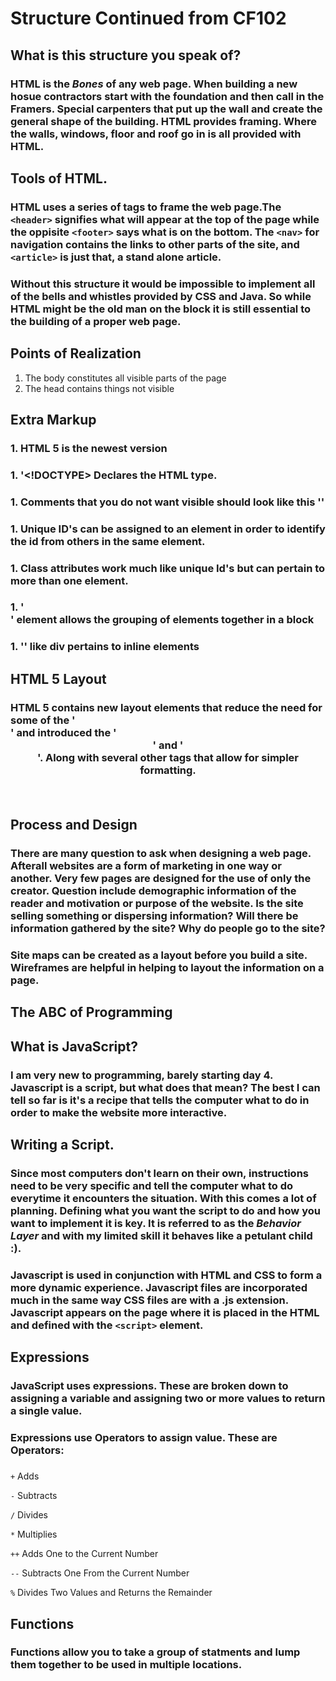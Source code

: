 # Structure Continued from CF102 

## What is this structure you speak of?

### HTML is the *Bones* of any web page.  When building a new hosue contractors start with the foundation and then call in the **Framers**. Special carpenters that put up the wall and create the general shape of the building.  HTML provides framing.  Where the walls, windows, floor and roof go in is all provided with HTML.  


## Tools of HTML.

### HTML uses a series of tags to frame the web page.The `<header>` signifies what will appear at the top of the page while the oppisite `<footer>` says what is on the bottom.  The `<nav>` for navigation contains the links to other parts of the site, and `<article>` is just that, a stand alone article. 


### Without this structure it would be impossible to implement all of the bells and whistles provided by CSS and Java.  So while HTML might be the old man on the block it is still essential to the building of a proper web page.  


## Points of Realization

1. The body constitutes all visible parts of the page 
1. The head contains things not visible

## Extra Markup

### 1. HTML 5 is the newest version 
### 1. '<!DOCTYPE> Declares the HTML type.
### 1. Comments that you do not want visible should look like this '<!--invisible comment-->'
### 1. Unique ID's can be assigned to an element in order to identify the id from others in the same element.  
### 1. Class attributes work much like unique Id's but can pertain to more than one element.
### 1.  '<div>' element allows the grouping of elements together in a block
### 1. '<span>' like div pertains to  inline elements 


## HTML 5 Layout

### HTML 5 contains new layout elements that reduce the need for some of the '<div>' and introduced the '<header>' and '<footer>'. Along with several other tags that allow for simpler formatting.


## Process and Design

### There are many question to ask when designing a web page.  Afterall websites are a form of marketing in one way or another.  Very few pages are designed for the use of only the creator. Question include demographic information of the reader and motivation or purpose of the website.  Is the site selling something or dispersing information?  Will there be information gathered by the site? Why do people go to the site?


### Site maps can be created as a layout before you build a site.  Wireframes are helpful in helping to layout the information on a page.  

## The ABC of Programming


## What is JavaScript?

### I am very new to programming, barely starting day 4.  Javascript is a script, but what does that mean? The best I can tell so far is it's a recipe that tells the computer what to do in order to make the website more interactive.  


## Writing a Script.


### Since most computers don't learn on their own, instructions need to be very specific and tell the computer what to do everytime it encounters the situation.  With this comes a lot of planning.  Defining what you want the script to do and how you want to implement it is key. It is referred to as the *Behavior Layer* and with my limited skill it behaves like a petulant child :).


### Javascript is used in conjunction with HTML and CSS to form a more dynamic experience. Javascript files are incorporated much in the same way CSS files are with a .js extension.  Javascript appears on the page where it is placed in the HTML and defined with the `<script>` element.


## Expressions
### JavaScript uses expressions.  These are broken down to assigning a variable and assigning two or more values to return a single value.


### Expressions use Operators to assign value. These are Operators:

### 
`+` Adds

`-` Subtracts

`/` Divides

`*` Multiplies

`++` Adds One to the Current Number

`--` Subtracts One From the Current Number

`%` Divides Two Values and Returns the Remainder


## Functions
### Functions allow you to take a group of statments and lump them together to be used in multiple locations.  


